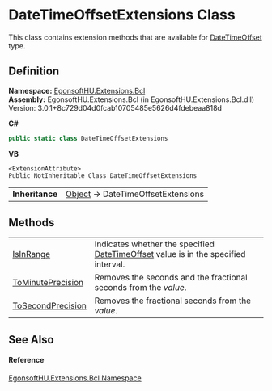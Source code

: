 # DateTimeOffsetExtensions Class


This class contains extension methods that are available for <a href="https://learn.microsoft.com/dotnet/api/system.datetimeoffset" target="_blank" rel="noopener noreferrer">DateTimeOffset</a> type.



## Definition
**Namespace:** <a href="N_EgonsoftHU_Extensions_Bcl.md">EgonsoftHU.Extensions.Bcl</a>  
**Assembly:** EgonsoftHU.Extensions.Bcl (in EgonsoftHU.Extensions.Bcl.dll) Version: 3.0.1+8c729d04d0fcab10705485e5626d4fdebeaa818d

**C#**
``` C#
public static class DateTimeOffsetExtensions
```
**VB**
``` VB
<ExtensionAttribute>
Public NotInheritable Class DateTimeOffsetExtensions
```

<table><tr><td><strong>Inheritance</strong></td><td><a href="https://learn.microsoft.com/dotnet/api/system.object" target="_blank" rel="noopener noreferrer">Object</a>  →  DateTimeOffsetExtensions</td></tr>
</table>



## Methods
<table>
<tr>
<td><a href="M_EgonsoftHU_Extensions_Bcl_DateTimeOffsetExtensions_IsInRange.md">IsInRange</a></td>
<td>Indicates whether the specified <a href="https://learn.microsoft.com/dotnet/api/system.datetimeoffset" target="_blank" rel="noopener noreferrer">DateTimeOffset</a> value is in the specified interval.</td></tr>
<tr>
<td><a href="M_EgonsoftHU_Extensions_Bcl_DateTimeOffsetExtensions_ToMinutePrecision.md">ToMinutePrecision</a></td>
<td>Removes the seconds and the fractional seconds from the <em>value</em>.</td></tr>
<tr>
<td><a href="M_EgonsoftHU_Extensions_Bcl_DateTimeOffsetExtensions_ToSecondPrecision.md">ToSecondPrecision</a></td>
<td>Removes the fractional seconds from the <em>value</em>.</td></tr>
</table>

## See Also


#### Reference
<a href="N_EgonsoftHU_Extensions_Bcl.md">EgonsoftHU.Extensions.Bcl Namespace</a>  
